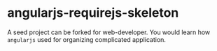 angularjs-requirejs-skeleton
============================

A seed project can be forked for web-developer. You would learn how `angularjs` used for organizing complicated application.
